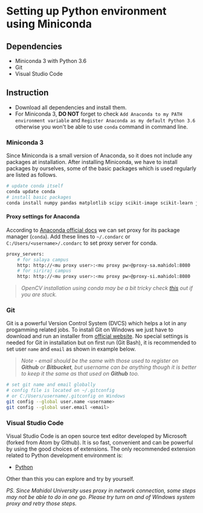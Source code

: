 # Setting up Python environment using Miniconda
## Dependencies
- Miniconda 3 with Python 3.6
- Git 
- Visual Studio Code

## Instruction
- Download all dependencies and install them.
- For Miniconda 3, **DO NOT** forget to check `Add Anaconda to my PATH environment variable` and `Register Anaconda as my default Python 3.6` otherwise you won't be able to use `conda` command in command line.

### Miniconda 3
Since Miniconda is a small version of Anaconda, so it does not include any packages at installation. After installing Miniconda, we have to install packages by ourselves, some of the basic packages which is used regularly are listed as follows.

```sh
# update conda itself
conda update conda
# install basic packages
conda install numpy pandas matplotlib scipy scikit-image scikit-learn jupyter notebook
```

#### Proxy settings for Anaconda
According to [Anaconda official docs](https://conda.io/docs/config.html#configure-conda-for-use-behind-a-proxy-server-proxy-servers) we can set proxy for its package manager (`conda`). Add these lines to `~/.condarc` or `C:/Users/<username>/.condarc` to set proxy server for conda.

```sh
proxy_servers:
    # for salaya campus
    http: http://<mu proxy user>:<mu proxy pw>@proxy-sa.mahidol:8080
    # for siriraj campus
    http: http://<mu proxy user>:<mu proxy pw>@proxy-si.mahidol:8080
```

> *OpenCV installation using conda may be a bit tricky check [this](opencv/readme.md) out if you are stuck.*

### Git
Git is a powerful Version Control System (DVCS) which helps a lot in any progamming related jobs. To install Git on Windows we just have to download and run an installer from [official website](https://git-scm.com/). No special settings is needed for Git in installation but on first run (Git Bash), it is recommended to set user `name` and `email` as shown in example below. 

> *Note - email should be the same with those used to register on **Github** or **Bitbucket**, but username can be anything though it is better to keep it the same as that used on **Github** too.*

```sh
# set git name and email globally
# config file is located on ~/.gitconfig
# or C:/Users/username/.gitconfig on Windows
git config --global user.name <username>
git config --global user.email <email>
```

### Visual Studio Code
Visual Studio Code is an open source text editor developed by Microsoft (forked from Atom by Github). It is so fast, convenient and can be powerful by using the good choices of extensions. The only recommended extension related to Python development environment is:

- [Python](https://marketplace.visualstudio.com/items?itemName=donjayamanne.python)

Other than this you can explore and try by yourself.

*PS. Since Mahidol University uses proxy in network connection, some steps may not be able to do in one go. Please try turn on and of Windows system proxy and retry those steps.*